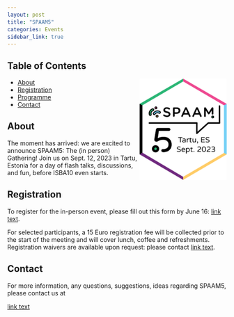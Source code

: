 ```yaml
---
layout: post
title: "SPAAM5"
categories: Events
sidebar_link: true
---
```

## Table of Contents
<img align="right" src="/assets/media/spaam5_sticker_v3.png" alt="SPAAM5 sticker" width="200px" class="right">

- [About](#about)
- [Registration](#registration)
- [Programme](/events/spaam4/programme)
- [Contact](#contact)




## About

The moment has arrived: we are excited to announce SPAAM5: The (in person) Gathering! 
Join us on Sept. 12, 2023 in Tartu, Estonia for a day of flash talks, discussions, and fun, before ISBA10 even starts.



## Registration

To register for the in-person event, please fill out this form by June 16: <a href="[url](https://forms.gle/nJUMGzTmH6Knuy7R9)">[link text](https://forms.gle/nJUMGzTmH6Knuy7R9)</a>.  

For selected participants, a 15 Euro registration fee will be collected prior to the start of the meeting and will cover lunch, coffee and refreshments. Registration waivers are available upon request: please contact <a href="[url](spaam.events@gmail.com)">[link text](spaam.events@gmail.com)</a>.


## Contact

For more information, any questions, suggestions, ideas regarding SPAAM5, please contact us at 

<a href="[url](spaam.events@gmail.com)">[link text](spaam.events@gmail.com)</a>
